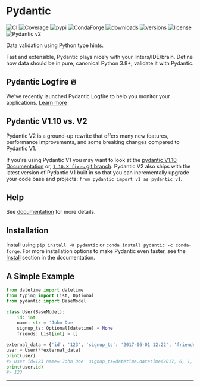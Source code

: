 # Pydantic
![[CI][ci]](https://github.com/pydantic/pydantic/actions?query=event%3Apush+branch%3Amain+workflow%3ACI)
![[Coverage][coverage]](https://coverage-badge.samuelcolvin.workers.dev/redirect/pydantic/pydantic)
![[pypi][pypi]](https://pypi.python.org/pypi/pydantic)
![[CondaForge][condaforge]](https://anaconda.org/conda-forge/pydantic)
![[downloads][downloads]](https://pepy.tech/project/pydantic)
![[versions][versions]](https://github.com/pydantic/pydantic)
![[license][license]](https://github.com/pydantic/pydantic/blob/main/LICENSE)
![[Pydantic v2][pydantic-v2]](https://docs.pydantic.dev/latest/contributing/#badges)

Data validation using Python type hints.

Fast and extensible, Pydantic plays nicely with your linters/IDE/brain.
Define how data should be in pure, canonical Python 3.8+; validate it with Pydantic.

## Pydantic Logfire :fire:

We've recently launched Pydantic Logfire to help you monitor your applications. [Learn more][learn-more]

## Pydantic V1.10 vs. V2

Pydantic V2 is a ground-up rewrite that offers many new features, performance improvements, and some breaking changes compared to Pydantic V1.

If you're using Pydantic V1 you may want to look at the [pydantic V1.10 Documentation][pydantic-v110-documentation] or, [`1.10.X-fixes` git branch][110x-fixes-git-branch]. Pydantic V2 also ships with the latest version of Pydantic V1 built in so that you can incrementally upgrade your code base and projects: `from pydantic import v1 as pydantic_v1`.

## Help

See [documentation][documentation] for more details.

## Installation

Install using `pip install -U pydantic` or `conda install pydantic -c conda-forge`.
For more installation options to make Pydantic even faster,
see the [Install][install] section in the documentation.

## A Simple Example

```python
from datetime import datetime
from typing import List, Optional
from pydantic import BaseModel

class User(BaseModel):
    id: int
    name: str = 'John Doe'
    signup_ts: Optional[datetime] = None
    friends: List[int] = []

external_data = {'id': '123', 'signup_ts': '2017-06-01 12:22', 'friends': [1, '2', b'3']}
user = User(**external_data)
print(user)
#> User id=123 name='John Doe' signup_ts=datetime.datetime(2017, 6, 1, 12, 22) friends=[1, 2, 3]
print(user.id)
#> 123
```

---

<!-- REFERENCE LINKS -->
[ci]: https://img.shields.io/github/actions/workflow/status/pydantic/pydantic/ci.yml?branch=main&logo=github&label=CI
[coverage]: https://coverage-badge.samuelcolvin.workers.dev/pydantic/pydantic.svg
[pypi]: https://img.shields.io/pypi/v/pydantic.svg
[condaforge]: https://img.shields.io/conda/v/conda-forge/pydantic.svg
[downloads]: https://static.pepy.tech/badge/pydantic/month
[versions]: https://img.shields.io/pypi/pyversions/pydantic.svg
[license]: https://img.shields.io/github/license/pydantic/pydantic.svg
[pydantic-v2]: https://img.shields.io/endpoint?url=https://raw.githubusercontent.com/pydantic/pydantic/main/docs/badge/v2.json
[learn-more]: https://pydantic.dev/articles/logfire-announcement
[pydantic-v110-documentation]: https://docs.pydantic.dev/
[110x-fixes-git-branch]: https://github.com/pydantic/pydantic/tree/1.10.X-fixes
[documentation]: https://docs.pydantic.dev/
[install]: https://docs.pydantic.dev/install/invalid-link

